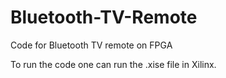 # Bluetooth-TV-Remote
Code for Bluetooth TV remote on FPGA

To run the code one can run the .xise file in Xilinx.
